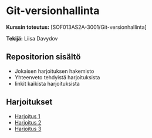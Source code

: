 # Git-versionhallinta

**Kurssin toteutus:** [SOF013AS2A-3001/Git-versionhallinta]

**Tekijä:** Liisa Davydov

## Repositorion sisältö
- Jokaisen harjoituksen hakemisto
- Yhteenveto tehdyistä harjoituksista
- linkit kaikista harjoituksista

## Harjoitukset

- [Harjoitus 1](paivakirja1/)
- [Harjoitus 2](paivakirja2/)
- [Harjoitus 3](paivakirja3/)
